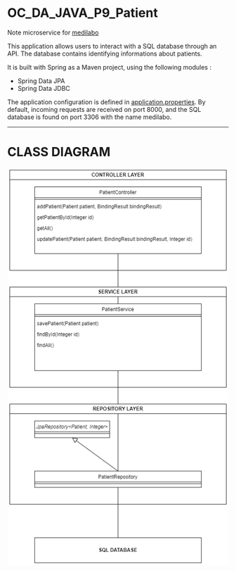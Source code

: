 # OC_DA_JAVA_P9_Patient

Note microservice for [medilabo](https://github.com/SimonArduin/OC_DA_JAVA_P9_Medilabo)

This application allows users to interact with a SQL database through an API. The database contains identifying informations about patients.

It is built with Spring as a Maven project, using the following modules :
- Spring Data JPA
- Spring Data JDBC

The application configuration is defined in [application.properties](patient/src/main/resources/application.properties). By default, incoming requests are received on port 8000, and the SQL database is found on port 3306 with the name medilabo.

***
# CLASS DIAGRAM
![Class Diagram](class_diagram.png)
